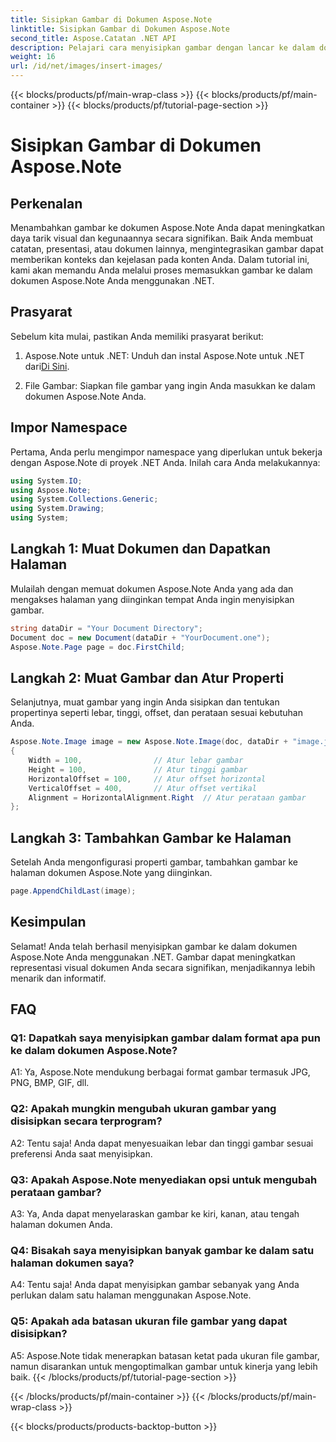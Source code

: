 ```yaml
---
title: Sisipkan Gambar di Dokumen Aspose.Note
linktitle: Sisipkan Gambar di Dokumen Aspose.Note
second_title: Aspose.Catatan .NET API
description: Pelajari cara menyisipkan gambar dengan lancar ke dalam dokumen Aspose.Note menggunakan .NET untuk konten visual yang ditingkatkan. Ikuti panduan langkah demi langkah kami untuk integrasi yang mudah.
weight: 16
url: /id/net/images/insert-images/
---
```


{{< blocks/products/pf/main-wrap-class >}}
{{< blocks/products/pf/main-container >}}
{{< blocks/products/pf/tutorial-page-section >}}

# Sisipkan Gambar di Dokumen Aspose.Note

## Perkenalan

Menambahkan gambar ke dokumen Aspose.Note Anda dapat meningkatkan daya tarik visual dan kegunaannya secara signifikan. Baik Anda membuat catatan, presentasi, atau dokumen lainnya, mengintegrasikan gambar dapat memberikan konteks dan kejelasan pada konten Anda. Dalam tutorial ini, kami akan memandu Anda melalui proses memasukkan gambar ke dalam dokumen Aspose.Note Anda menggunakan .NET.

## Prasyarat

Sebelum kita mulai, pastikan Anda memiliki prasyarat berikut:

1.  Aspose.Note untuk .NET: Unduh dan instal Aspose.Note untuk .NET dari[Di Sini](https://releases.aspose.com/note/net/).
   
2. File Gambar: Siapkan file gambar yang ingin Anda masukkan ke dalam dokumen Aspose.Note Anda.

## Impor Namespace

Pertama, Anda perlu mengimpor namespace yang diperlukan untuk bekerja dengan Aspose.Note di proyek .NET Anda. Inilah cara Anda melakukannya:

```csharp
using System.IO;
using Aspose.Note;
using System.Collections.Generic;
using System.Drawing;
using System;
```

## Langkah 1: Muat Dokumen dan Dapatkan Halaman

Mulailah dengan memuat dokumen Aspose.Note Anda yang ada dan mengakses halaman yang diinginkan tempat Anda ingin menyisipkan gambar.

```csharp
string dataDir = "Your Document Directory";
Document doc = new Document(dataDir + "YourDocument.one");
Aspose.Note.Page page = doc.FirstChild;
```

## Langkah 2: Muat Gambar dan Atur Properti

Selanjutnya, muat gambar yang ingin Anda sisipkan dan tentukan propertinya seperti lebar, tinggi, offset, dan perataan sesuai kebutuhan Anda.

```csharp
Aspose.Note.Image image = new Aspose.Note.Image(doc, dataDir + "image.jpg")
{
    Width = 100,                // Atur lebar gambar
    Height = 100,               // Atur tinggi gambar
    HorizontalOffset = 100,     // Atur offset horizontal
    VerticalOffset = 400,       // Atur offset vertikal
    Alignment = HorizontalAlignment.Right  // Atur perataan gambar
};
```

## Langkah 3: Tambahkan Gambar ke Halaman

Setelah Anda mengonfigurasi properti gambar, tambahkan gambar ke halaman dokumen Aspose.Note yang diinginkan.

```csharp
page.AppendChildLast(image);
```

## Kesimpulan

Selamat! Anda telah berhasil menyisipkan gambar ke dalam dokumen Aspose.Note Anda menggunakan .NET. Gambar dapat meningkatkan representasi visual dokumen Anda secara signifikan, menjadikannya lebih menarik dan informatif.

## FAQ

### Q1: Dapatkah saya menyisipkan gambar dalam format apa pun ke dalam dokumen Aspose.Note?

A1: Ya, Aspose.Note mendukung berbagai format gambar termasuk JPG, PNG, BMP, GIF, dll.

### Q2: Apakah mungkin mengubah ukuran gambar yang disisipkan secara terprogram?

A2: Tentu saja! Anda dapat menyesuaikan lebar dan tinggi gambar sesuai preferensi Anda saat menyisipkan.

### Q3: Apakah Aspose.Note menyediakan opsi untuk mengubah perataan gambar?

A3: Ya, Anda dapat menyelaraskan gambar ke kiri, kanan, atau tengah halaman dokumen Anda.

### Q4: Bisakah saya menyisipkan banyak gambar ke dalam satu halaman dokumen saya?

A4: Tentu saja! Anda dapat menyisipkan gambar sebanyak yang Anda perlukan dalam satu halaman menggunakan Aspose.Note.

### Q5: Apakah ada batasan ukuran file gambar yang dapat disisipkan?

A5: Aspose.Note tidak menerapkan batasan ketat pada ukuran file gambar, namun disarankan untuk mengoptimalkan gambar untuk kinerja yang lebih baik.
{{< /blocks/products/pf/tutorial-page-section >}}

{{< /blocks/products/pf/main-container >}}
{{< /blocks/products/pf/main-wrap-class >}}

{{< blocks/products/products-backtop-button >}}
